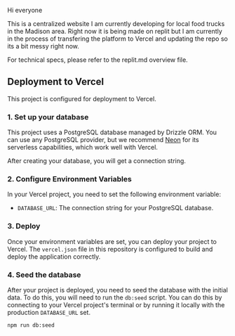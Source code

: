 Hi everyone

This is a centralized website I am currently developing for local food trucks in the Madison area. Right now it is being made on replit but I am currently in the process of transfering the platform to Vercel and updating the repo so its a bit messy right now.

For technical specs, please refer to the replit.md overview file.

## Deployment to Vercel

This project is configured for deployment to Vercel.

### 1. Set up your database

This project uses a PostgreSQL database managed by Drizzle ORM. You can use any PostgreSQL provider, but we recommend [Neon](https://neon.tech) for its serverless capabilities, which work well with Vercel.

After creating your database, you will get a connection string.

### 2. Configure Environment Variables

In your Vercel project, you need to set the following environment variable:

-   `DATABASE_URL`: The connection string for your PostgreSQL database.

### 3. Deploy

Once your environment variables are set, you can deploy your project to Vercel. The `vercel.json` file in this repository is configured to build and deploy the application correctly.

### 4. Seed the database

After your project is deployed, you need to seed the database with the initial data. To do this, you will need to run the `db:seed` script. You can do this by connecting to your Vercel project's terminal or by running it locally with the production `DATABASE_URL` set.

```bash
npm run db:seed
```
